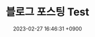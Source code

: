 ---
layout: post
title:  "블로그 포스팅 Test"
date:   2023-02-27 16:46:31 +0900
categories: jekyll update
---